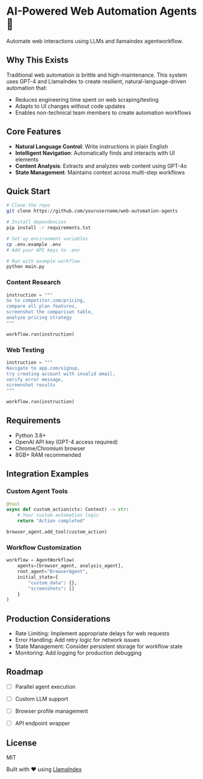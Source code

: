 # AI-Powered Web Automation Agents 🤖

Automate web interactions using LLMs and llamaindex agentworkflow. 

## Why This Exists

Traditional web automation is brittle and high-maintenance. This system uses GPT-4 and LlamaIndex to create resilient, natural-language-driven automation that:

- Reduces engineering time spent on web scraping/testing
- Adapts to UI changes without code updates
- Enables non-technical team members to create automation workflows

## Core Features

- **Natural Language Control**: Write instructions in plain English
- **Intelligent Navigation**: Automatically finds and interacts with UI elements
- **Content Analysis**: Extracts and analyzes web content using GPT-4o
- **State Management**: Maintains context across multi-step workflows

## Quick Start

```bash
# Clone the repo
git clone https://github.com/yourusername/web-automation-agents

# Install dependencies
pip install -r requirements.txt

# Set up environment variables
cp .env.example .env
# Add your API keys to .env

# Run with example workflow
python main.py
```

### Content Research
```python
instruction = """
Go to competitor.com/pricing,
compare all plan features,
screenshot the comparison table,
analyze pricing strategy
"""

workflow.run(instruction)
```

### Web Testing
```python
instruction = """
Navigate to app.com/signup,
try creating account with invalid email,
verify error message,
screenshot results
"""

workflow.run(instruction)
```

## Requirements

- Python 3.8+
- OpenAI API key (GPT-4 access required)
- Chrome/Chromium browser
- 8GB+ RAM recommended

## Integration Examples

### Custom Agent Tools
```python
@tool
async def custom_action(ctx: Context) -> str:
    # Your custom automation logic
    return "Action completed"

browser_agent.add_tool(custom_action)
```

### Workflow Customization
```python
workflow = AgentWorkflow(
    agents=[browser_agent, analysis_agent],
    root_agent="BrowserAgent",
    initial_state={
        "custom_data": {},
        "screenshots": []
    }
)
```

## Production Considerations

- Rate Limiting: Implement appropriate delays for web requests
- Error Handling: Add retry logic for network issues
- State Management: Consider persistent storage for workflow state
- Monitoring: Add logging for production debugging

## Roadmap

- [ ] Parallel agent execution
- [ ] Custom LLM support
- [ ] Browser profile management
- [ ] API endpoint wrapper


## License

MIT

Built with ❤️ using [LlamaIndex](https://github.com/jerryjliu/llama_index)
